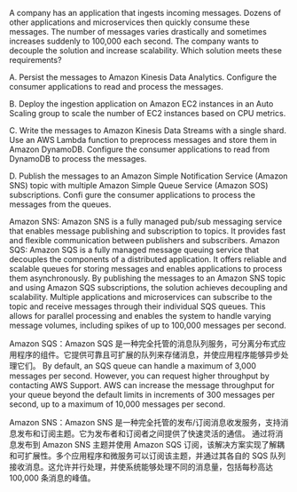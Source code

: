 A company has an application that ingests incoming messages. Dozens of other applications and microservices then quickly consume these messages. The number of messages varies drastically and sometimes increases suddenly to 100,000 each second. The company wants to decouple the solution and increase scalability. Which solution meets these requirements? 

A. Persist the messages to Amazon Kinesis Data Analytics. Configure the consumer applications to read and process the messages. 

B. Deploy the ingestion application on Amazon EC2 instances in an Auto Scaling group to scale the number of EC2 instances based on CPU metrics. 

C. Write the messages to Amazon Kinesis Data Streams with a single shard. Use an AWS Lambda function to preprocess messages and store them in Amazon DynamoDB. Configure the consumer applications to read from DynamoDB to process the messages. 

D. Publish the messages to an Amazon Simple Notification Service (Amazon SNS) topic with multiple Amazon Simple Queue Service (Amazon SOS) subscriptions. Confi gure the consumer applications to process the messages from the queues.

Amazon SNS: Amazon SNS is a fully managed pub/sub messaging service that enables message publishing and subscription to topics. It provides fast and flexible communication between publishers and subscribers.
Amazon SQS: Amazon SQS is a fully managed message queuing service that decouples the components of a distributed application. It offers reliable and scalable queues for storing messages and enables applications to process them asynchronously. By publishing the messages to an Amazon SNS topic and using Amazon SQS subscriptions, the solution achieves decoupling and scalability. Multiple applications and microservices can subscribe to the topic and receive messages through their individual SQS queues. This allows for parallel processing and enables the system to handle varying message volumes, including spikes of up to 100,000 messages per second.

Amazon SQS：Amazon SQS 是一种完全托管的消息队列服务，可分离分布式应用程序的组件。它提供可靠且可扩展的队列来存储消息，并使应用程序能够异步处理它们。
By default, an SQS queue can handle a maximum of 3,000 messages per second. However, you can request higher throughput by contacting AWS Support. AWS can increase the message throughput for your queue beyond the default limits in increments of 300 messages per second, up to a maximum of 10,000 messages per second.

Amazon SNS：Amazon SNS 是一种完全托管的发布/订阅消息收发服务，支持消息发布和订阅主题。它为发布者和订阅者之间提供了快速灵活的通信。
通过将消息发布到 Amazon SNS 主题并使用 Amazon SQS 订阅，该解决方案实现了解耦和可扩展性。多个应用程序和微服务可以订阅该主题，并通过其各自的 SQS 队列接收消息。这允许并行处理，并使系统能够处理不同的消息量，包括每秒高达 100,000 条消息的峰值。